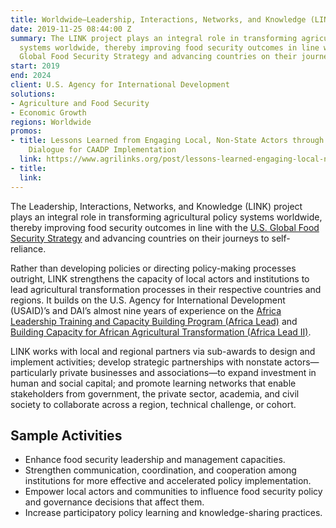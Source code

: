```yaml
---
title: Worldwide—Leadership, Interactions, Networks, and Knowledge (LINK)
date: 2019-11-25 08:44:00 Z
summary: The LINK project plays an integral role in transforming agricultural policy
  systems worldwide, thereby improving food security outcomes in line with the U.S.
  Global Food Security Strategy and advancing countries on their journeys to self-reliance.
start: 2019
end: 2024
client: U.S. Agency for International Development
solutions:
- Agriculture and Food Security
- Economic Growth
regions: Worldwide
promos:
- title: Lessons Learned from Engaging Local, Non-State Actors through Data and Inclusive
    Dialogue for CAADP Implementation
  link: https://www.agrilinks.org/post/lessons-learned-engaging-local-non-state-actors-through-data-and-inclusive-dialogue-caadp
- title: 
  link: 
---
```


The Leadership, Interactions, Networks, and Knowledge (LINK) project plays an integral role in transforming agricultural policy systems worldwide, thereby improving food security outcomes in line with the [U.S. Global Food Security Strategy](https://www.usaid.gov/what-we-do/agriculture-and-food-security/us-government-global-food-security-strategy) and advancing countries on their journeys to self-reliance.

Rather than developing policies or directing policy-making processes outright, LINK strengthens the capacity of local actors and institutions to lead agricultural transformation processes in their respective countries and regions. It builds on the U.S. Agency for International Development (USAID)’s and DAI’s almost nine years of experience on the [Africa Leadership Training and Capacity Building Program (Africa Lead)](https://www.dai.com/our-work/projects/africa-leadership-training-and-capacity-building-program-africa-lead) and [Building Capacity for African Agricultural Transformation (Africa Lead II)](https://www.dai.com/our-work/projects/africa-africa-lead-ii).

LINK works with local and regional partners via sub-awards to design and implement activities; develop strategic partnerships with nonstate actors—particularly private businesses and associations—to expand investment in human and social capital; and promote learning networks that enable stakeholders from government, the private sector, academia, and civil society to collaborate across a region, technical challenge, or cohort.

## Sample Activities

* Enhance food security leadership and management capacities.
* Strengthen communication, coordination, and cooperation among institutions for more effective and accelerated policy implementation.
* Empower local actors and communities to influence food security policy and governance decisions that affect them.
* Increase participatory policy learning and knowledge-sharing practices.